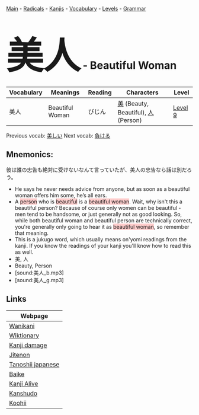 <style> bigfont {font-size: 100px}</style>
[Main](../README.md) -
[Radicals](../radicals.md) -
[Kanjis](../kanjis.md) -
[Vocabulary](../vocabulary.md) -
[Levels](../levels.md) -
[Grammar](../grammar.md)
# <bigfont> 美人</bigfont> - Beautiful Woman 

| Vocabulary | Meanings | Reading | Characters | Level |
| --- | --- | --- | --- | --- |
| 美人 | Beautiful Woman | びじん |  [美](../kanjis/美.md) (Beauty, Beautiful), [人](../kanjis/人.md) (Person) | [Level 9](../levels/wk_level9.md) |

Previous vocab: [美しい](美しい.md) Next vocab: [負ける](負ける.md) 

## Mnemonics:
彼は誰の忠告も絶対に受けないなんて言っていたが、美人の忠告なら話は別だろう。
* He says he never needs advice from anyone, but as soon as a beautiful woman offers him some, he’s all ears.
* A <span style="background-color:#ffcccb"> person</span> who is <span style="background-color:#ffcccb"> beautiful</span> is a <span style="background-color:#ffcccb"> beautiful woman</span>. Wait, why isn't this a beautiful person? Because of course only women can be beautiful - men tend to be handsome, or just generally not as good looking. So, while both beautiful woman and beautiful person are technically correct, you're generally only going to hear it as <span style="background-color:#ffcccb"> beautiful woman</span>, so remember that meaning.
* This is a jukugo word, which usually means on'yomi readings from the kanji. If you know the readings of your kanji you'll know how to read this as well.
* 美, 人
* Beauty, Person
* [sound:美人_b.mp3]
* [sound:美人_g.mp3]


## Links 

| Webpage |
| --- |
| [Wanikani          ](https://www.wanikani.com/kanji/美人) |
| [Wiktionary        ](https://en.wiktionary.org/wiki/美人) |
| [Kanji damage      ](http://www.kanjidamage.com/kanji/search?utf8=✓&q=美人) |
| [Jitenon           ](https://jitenon.com/kanji/美人) |
| [Tanoshii japanese ](https://www.tanoshiijapanese.com/dictionary/kanji.cfm?k=美人) |
| [Baike             ](https://baike.baidu.com/item/美人) |
| [Kanji Alive       ](https://app.kanjialive.com/美人) |
| [Kanshudo          ](https://www.kanshudo.com/searchmn?q=美人) |
| [Koohii            ](https://kanji.koohii.com/study/kanji/美人) |
